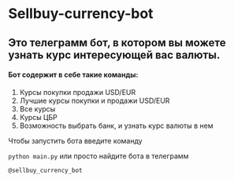 # Sellbuy-currency-bot
## Это телеграмм бот, в котором вы можете узнать курс интересующей вас валюты. 
#### Бот содержит в себе такие команды:
1. Курсы покупки продажи USD/EUR
2. Лучшие курсы покупки и продажи USD/EUR
3. Все курсы
4. Курсы ЦБР
5. Возможность выбрать банк, и узнать курс валюты в нем

Чтобы запустить бота введите команду 

```python main.py```
или просто найдите бота в телеграмм 

```@sellbuy_currency_bot```
